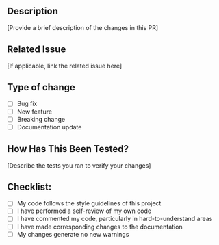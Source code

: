 ## Description
[Provide a brief description of the changes in this PR]

## Related Issue
[If applicable, link the related issue here]

## Type of change
- [ ] Bug fix
- [ ] New feature
- [ ] Breaking change
- [ ] Documentation update

## How Has This Been Tested?
[Describe the tests you ran to verify your changes]

## Checklist:
- [ ] My code follows the style guidelines of this project
- [ ] I have performed a self-review of my own code
- [ ] I have commented my code, particularly in hard-to-understand areas
- [ ] I have made corresponding changes to the documentation
- [ ] My changes generate no new warnings